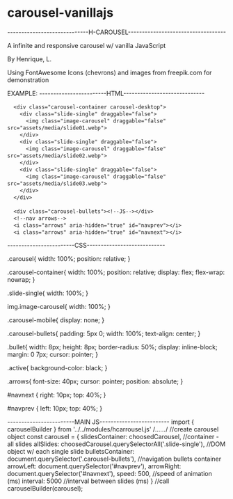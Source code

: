 # carousel-vanillajs
-----------------------------H-CAROUSEL-----------------------------------

A infinite and responsive carousel w/ vanilla JavaScript

By Henrique, L.

Using FontAwesome Icons (chevrons) and images from freepik.com for demonstration

EXAMPLE:
------------------------HTML-----------------------------

  <div class="carousel">

      <div class="carousel-container carousel-desktop">
        <div class="slide-single" draggable="false">
          <img class="image-carousel" draggable="false" src="assets/media/slide01.webp">
        </div>
        <div class="slide-single" draggable="false">
          <img class="image-carousel" draggable="false" src="assets/media/slide02.webp">
        </div>
        <div class="slide-single" draggable="false">
          <img class="image-carousel" draggable="false" src="assets/media/slide03.webp">
        </div>
      </div>

      <div class="carousel-bullets"><!--JS--></div>
      <!--nav arrows-->
      <i class="arrows" aria-hidden="true" id="navprev"></i>
      <i class="arrows" aria-hidden="true" id="navnext"></i>

  </div>
  
------------------------CSS----------------------------

  .carousel{
    width: 100%;
    position: relative;
  }

  .carousel-container{
    width: 100%;
    position: relative;
    display: flex;
    flex-wrap: nowrap;
  }

  .slide-single{
    width: 100%;
  }

  img.image-carousel{
    width: 100%;
  }

  .carousel-mobile{
    display: none;
  }

  .carousel-bullets{
    padding: 5px 0;
    width: 100%;
    text-align: center;
  }

  .bullet{
    width: 8px;
    height: 8px;
    border-radius: 50%;
    display: inline-block;
    margin: 0 7px;
    cursor: pointer;
  }

  .active{
    background-color: black;
  }

  .arrows{
    font-size: 40px;
    cursor: pointer;
    position: absolute;
  }

  #navnext {
    right: 10px;
    top: 40%;
  }

  #navprev {
    left: 10px;
    top: 40%;
  }

------------------------MAIN JS-------------------------
  import { carouselBuilder } from '../../modules/hcarrousel.js'
  /*......*/
  //create carousel object
	const carousel = {
		slidesContainer: choosedCarousel, //container - all slides
		allSlides: choosedCarousel.querySelectorAll('.slide-single'), //DOM object w/ each single slide
		bulletsContainer: document.querySelector('.carousel-bullets'), //navigation bullets container
		arrowLeft: document.querySelector('#navprev'),
		arrowRight: document.querySelector('#navnext'),
		speed: 500, //speed of animation (ms)
		interval: 5000 //interval between slides (ms)
	}
	//call
	carouselBuilder(carousel);
  
  
